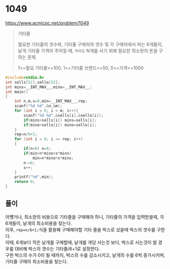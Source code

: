 # 1049
https://www.acmicpc.net/problem/1049
> 기타줄
>
> 필요한 기타줄의 갯수와, 기타줄 구매처의 갯수 및 각 구매처에서 파는 6개들이, 낱개 기타줄 가격이 주어질 때, `적어도` N개를 사기 위해 필요한 최소한의 돈을 구하는 문제.
>
>1<=필요 기타줄<=100, 1<=기타줄 브랜드<=50, 0<=가격<=1000
```c
#include<stdio.h>
int sells[52],sello[52];
int mins=__INT_MAX__,mino=__INT_MAX__;
int main()
{
    int n,m,s=0,min=__INT_MAX__,rep;
    scanf("%d %d",&n,&m);
    for (int i = 0; i < m; i++){
        scanf("%d %d",&sells[i],&sello[i]);
        if(mins>sells[i]) mins=sells[i];
        if(mino>sello[i]) mino=sello[i];
    }
    rep=n/6+1;
    for (int i = 0; i <= rep; i++)
    {
        if(n<0) n=0;
        if(min>n*mino+s*mins)
            min=n*mino+s*mins;
        n-=6;
        s++;
    }
    printf("%d",min);
    return 0;
}
```
## 풀이
어쩃거나, 최소한의 비용으로 기타줄을 구매해야 하니, 기타줄의 가격을 입력받을때, 각 6개들이, 낱개의 최소비용을 찾는다.<br>
이후, `rep=n/6+1;`식을 활용해 구매해야할 기타 줄을 박스로 샀을때 박스의 갯수를 구한다.<br>
이때, 6개보다 작은 낱개를 구매할때, 낱개를 개당 사는것 보다, 박스로 사는것이 쌀 경우를 대비해 박스의 갯수는 기타줄/6+1로 설정한다.<br>
구한 박스의 수가 0이 될 때까지, 박스의 수를 감소시키고, 낱개의 수를 6씩 증가시키며, 기타줄 구매의 최소비용을 찾는다.